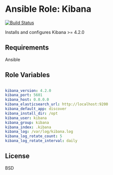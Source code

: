 Ansible Role: Kibana
=====================

[![Build Status](https://travis-ci.org/jrybski/ansible-role-kibana.svg?branch=master)](https://travis-ci.org/jrybski/ansible-role-kibana)

Installs and configures Kibana >= 4.2.0

Requirements
------------

Ansible

Role Variables
--------------

```yaml

kibana_version: 4.2.0
kibana_port: 5601
kibana_host: 0.0.0.0
kibana_elasticsearch_url: http://localhost:9200
kibana_default_app: discover
kibana_install_dir: /opt
kibana_user: kibana
kibana_group: kibana
kibana_index: .kibana
kibana_log: /var/log/kibana.log
kibana_log_rotate_count: 5
kibana_log_rotate_interval: daily
```

License
-------

BSD